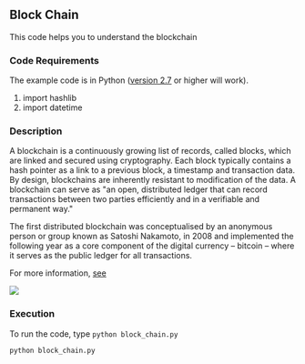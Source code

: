 ## Block Chain
This code helps you to understand the blockchain


### Code Requirements
The example code is in Python ([version 2.7](https://www.python.org/download/releases/2.7/) or higher will work). 
1) import hashlib
2) import datetime

### Description

A blockchain is a continuously growing list of records, called blocks, which are linked and secured using cryptography. Each block typically contains a hash pointer as a link to a previous block, a timestamp and transaction data. By design, blockchains are inherently resistant to modification of the data. A blockchain can serve as "an open, distributed ledger that can record transactions between two parties efficiently and in a verifiable and permanent way."

The first distributed blockchain was conceptualised by an anonymous person or group known as Satoshi Nakamoto, in 2008 and implemented the following year as a core component of the digital currency – bitcoin – where it serves as the public ledger for all transactions.


For more information, [see](https://en.wikipedia.org/wiki/Blockchain)


<img src="https://github.com/akshaybahadur21/Block-Chain/blob/master/block.png">


### Execution
To run the code, type `python block_chain.py`

```
python block_chain.py
```
